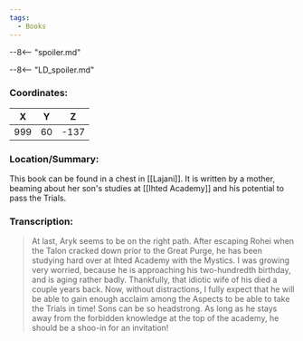 ```yaml
---
tags:
  - Books
---
```


--8<-- "spoiler.md"

--8<-- "LD_spoiler.md"

### Coordinates:
| **X** | **Y**| **Z** |
|:-----:|:----:|:-----:|
|999  |60   |-137  |

### Location/Summary:
This book can be found in a chest in [[Lajani]]. It is written by a mother, beaming about her son's studies at [[Ihted Academy]] and his potential to pass the Trials.

### Transcription:
> At last, Aryk seems to be on the right path. After escaping Rohei when the Talon cracked down prior to the Great Purge, he has been studying hard over at Ihted Academy with the Mystics. I was growing very worried, because he is approaching his two-hundredth birthday, and is aging rather badly. Thankfully, that idiotic wife of his died a couple years back. Now, without distractions, I fully expect that he will be able to gain enough acclaim among the Aspects to be able to take the Trials in time! Sons can be so headstrong. As long as he stays away from the forbidden knowledge at the top of the academy, he should be a shoo-in for an invitation!


